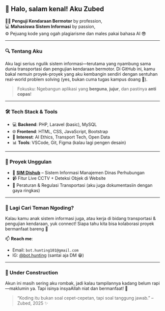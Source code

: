 ## 👋 Halo, salam kenal! Aku Zubed

🧑‍🔧 **Penguji Kendaraan Bermotor** by profession,  
💻 **Mahasiswa Sistem Informasi** by passion,  
⚙️ Pejuang kode yang ogah plagiarisme dan males pakai bahasa AI 😎

---

### 🔍 Tentang Aku
Aku lagi serius ngulik sistem informasi—terutama yang nyambung sama dunia transportasi dan pengujian kendaraan bermotor. Di GitHub ini, kamu bakal nemuin proyek-proyek yang aku kembangin sendiri dengan sentuhan real-world problem solving (yes, bukan cuma tugas kampus doang 👀).

> Fokusku: Ngebangun aplikasi yang **berguna**, **jujur**, dan pastinya **anti copas**!

---

### 🛠️ Tech Stack & Tools
- 💻 **Backend**: PHP, Laravel (basic), MySQL
- 🌐 **Frontend**: HTML, CSS, JavaScript, Bootstrap
- 🧠 **Interest**: AI Ethics, Transport Tech, Open Data
- 📊 **Tools**: VSCode, Git, Figma (kalau lagi pengen desain)

---

### 📌 Proyek Unggulan
- 🚦 [**SIM Dishub**](https://github.com/username/SIM-Dishub) – Sistem Informasi Manajemen Dinas Perhubungan
- 📹 Fitur Live CCTV + Deteksi Objek di Website
- 📝 Peraturan & Regulasi Transportasi (aku juga dokumentasiin dengan gaya ringkas)

---

### 🤝 Lagi Cari Teman Ngoding?
Kalau kamu anak sistem informasi juga, atau kerja di bidang transportasi & pengujian kendaraan, yuk connect! Siapa tahu kita bisa kolaborasi proyek bermanfaat bareng 🙌

📫 **Reach me**:  
- Email: `bot.hunting101@gmail.com`  
- IG: [@bot.hunting](https://instagram.com/bot.hunting) (santai aja DM 😁)

---

### 🚧 Under Construction
Akun ini masih sering aku rombak, jadi kalau tampilannya kadang belum rapi—maklumin ya. Tapi isinya insyaAllah niat dan bermanfaat! 💯

> “Koding itu bukan soal cepet-cepetan, tapi soal tanggung jawab.” – Zubed, 2025 ✨
